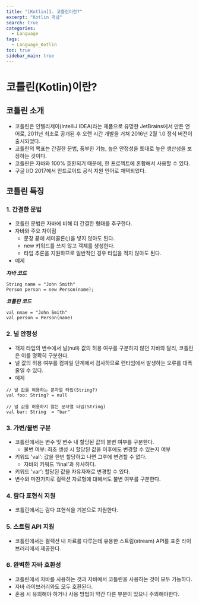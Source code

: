 ```yaml
---
title: "[Kotlin]1. 코틀린이란?"
excerpt: "Kotlin 개념"
search: true
categories:
  - Language
tags:
  - Language_Kotlin
toc: true
sidebar_main: true
---
```


# 코틀린(Kotlin)이란?

## 코틀린 소개
- 코틀린은 인텔리제이(IntelliJ IDEA)라는 제품으로 유명한 JetBrains에서 만든 언어로, 2011년 최초로 공개된 후 오랜 시간 개발을 거쳐 2016년 2월
1.0 정식 버전이 출시되었다.
- 코틀린의 목표는 간결한 문법, 풍부한 기능, 높은 안정성을 토대로 높은 생산성을 보장하는 것이다.
- 코틀린은 자바와 100% 호환되기 때문에, 한 프로젝트에 혼합해서 사용할 수 있다.
- 구글 I/O 2017에서 안드로이드 공식 지원 언어로 채택되었다.

## 코틀린 특징
### 1. 간결한 문법
- 코틀린 문법은 자바에 비해 더 간결한 형태를 추구한다.
- 자바와 주요 차이점
  - 문장 끝에 세미콜론(;)을 넣지 않아도 된다.
  - new 키워드를 쓰지 않고 객체를 생성한다.
  - 타입 추론을 지원하므로 일반적인 경우 타입을 적지 않아도 된다.
- 예제

___자바 코드___

```
String name = "John Smith"
Person person = new Person(name);
```

___코틀린 코드___

```
val nmae = "John Smith"
val person = Person(name)
```

### 2. 널 안정성
- 객체 타입의 변수에서 널(null) 값의 허용 여부를 구분하지 않던 자바와 달리, 코틀린은 이를 명확히 구분한다.
- 널 값의 허용 여부를 컴파일 단계에서 검사하므로 런타임에서 발생하는 오류를 대폭 줄일 수 있다.
- 예제

```
// 널 값을 허용하는 문자열 타입(String?)
val foo: String? = null

// 널 값을 허용하지 않는 문자열 타입(String)
val bar: String  = "bar"
```

### 3. 가변/불변 구분
- 코틀린에서는 변수 및 변수 내 할당된 값의 불변 여부를 구분한다.
  - 불변 여부: 최초 생성 시 할당된 값을 이후에도 변경할 수 있는지 여부
- 키워드 'val': 값을 한번 할당하고 나면 그후에 변경할 수 없다.
  - 자바의 키워드 'final'과 유사하다.
- 키워드 'var': 할당된 값을 자유자재로 변경할 수 있다.
- 변수와 마찬가지로 컬렉션 자료형에 대해서도 불변 여부를 구분한다.

### 4. 람다 표현식 지원
- 코틀린에서는 람다 표현식을 기본으로 지원한다.

### 5. 스트림 API 지원
- 코틀린에서는 컬렉션 내 자료를 다루는데 유용한 스트림(stream) API를 표준 라이브러리에서 제공한다.

### 6. 완벽한 자바 호환성
- 코틀린에서 자바를 사용하는 것과 자바에서 코틀린을 사용하는 것이 모두 가능하다.
- 자바 라이브러리와도 모두 호환된다.
- 혼용 시 유의해야 하거나 사용 방법이 약간 다른 부분이 있으니 주의해야한다.
